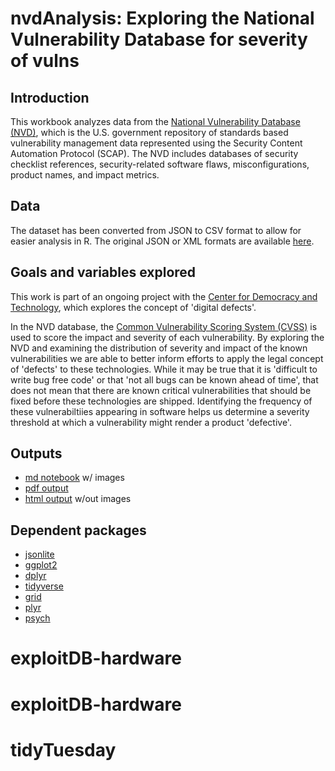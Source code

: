 # nvdAnalysis: Exploring the National Vulnerability Database for severity of vulns
## Introduction
This workbook analyzes data from the [National Vulnerability Database (NVD)](https://nvd.nist.gov), which is the U.S. government repository of standards based vulnerability management data represented using the Security Content Automation Protocol (SCAP). The NVD includes databases of security checklist references, security-related software flaws, misconfigurations, product names, and impact metrics.

## Data
The dataset has been converted from JSON to CSV format to allow for easier analysis in R. The original JSON or XML formats are available [here](https://nvd.nist.gov/vuln/data-feeds).

## Goals and variables explored
This work is part of an ongoing project with the [Center for Democracy and Technology](www.cdt.org), which explores the concept of 'digital defects'. 

In the NVD database, the [Common Vulnerability Scoring System (CVSS)](https://www.first.org/cvss/user-guide) is used to score the impact and severity of each vulnerability. By exploring the NVD and examining the distribution of severity and impact of the known vulnerabilities we are able to better inform efforts to apply the legal concept of 'defects' to these technologies. While it may be true that it is 'difficult to write bug free code' or that 'not all bugs can be known ahead of time', that does not mean that there are known critical vulnerabilities that should be fixed before these technologies are shipped. Identifying the frequency of these vulnerabiltiies appearing in software helps us determine a severity threshold at which a vulnerability might render a product 'defective'.

## Outputs
- [md notebook](https://github.com/bnjmndn/nvdAnalysis/blob/master/nvdDataset.md) w/ images
- [pdf output](https://github.com/bnjmndn/nvdAnalysis/blob/master/Analysing%20the%20NVD%20database%20to%20understand%20the%20distribution%20of%20severity%20of%20vulnerabilities.pdf)
- [html output](https://github.com/bnjmndn/nvdAnalysis/blob/master/Analysing%20the%20NVD%20database%20to%20understand%20the%20distribution%20of%20severity%20of%20vulnerabilities.html) w/out images

## Dependent packages
- [jsonlite](https://cran.r-project.org/web/packages/jsonlite/)
- [ggplot2](https://cran.r-project.org/web/packages/ggplot2/)
- [dplyr](https://cran.r-project.org/web/packages/dplyr/)
- [tidyverse](https://cran.r-project.org/web/packages/tidyverse/)
- [grid](https://cran.r-project.org/src/contrib/Archive/grid/)
- [plyr](https://cran.r-project.org/web/packages/plyr/)
- [psych](https://cran.r-project.org/web/packages/psych/)
# exploitDB-hardware
# exploitDB-hardware
# tidyTuesday
